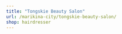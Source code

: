 ```yaml
---
title: "Tongskie Beauty Salon"
url: /marikina-city/tongskie-beauty-salon/
shop: hairdresser
---
```

